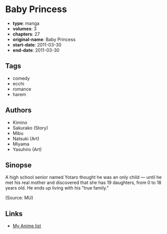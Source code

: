 # Baby Princess

-   **type**: manga
-   **volumes**: 3
-   **chapters**: 27
-   **original-name**: Baby Princess
-   **start-date**: 2011-03-30
-   **end-date**: 2011-03-30

## Tags

-   comedy
-   ecchi
-   romance
-   harem

## Authors

-   Kimino
-   Sakurako (Story)
-   Mibu
-   Natsuki (Art)
-   Miyama
-   Yasuhiro (Art)

## Sinopse

A high school senior named Yotaro thought he was an only child — until he met his real mother and discovered that she has 19 daughters, from 0 to 18 years old. He ends up living with his "true family."

(Source: MU)

## Links

-   [My Anime list](https://myanimelist.net/manga/32205/Baby_Princess)
